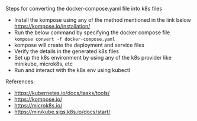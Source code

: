 Steps for converting the docker-compose.yaml file into k8s files
- Install the kompose using any of the method mentioned in the link below  
https://kompose.io/installation/
- Run the below command by specifying the docker compose file  
`kompose convert -f docker-compose.yaml`
- kompose will create the deployment and service files
- Verify the details in the generated k8s files
- Set up the k8s environment by using any of the k8s provider like minikube, microk8s, etc
- Run and interact with the k8s env using kubectl

References:
- https://kubernetes.io/docs/tasks/tools/
- https://kompose.io/
- https://microk8s.io/
- https://minikube.sigs.k8s.io/docs/start/


